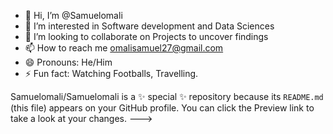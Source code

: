 - 👋 Hi, I’m @Samuelomali
- 👀 I’m interested in Software development and Data Sciences
- 💞️ I’m looking to collaborate on Projects to uncover findings 
- 📫 How to reach me omalisamuel27@gmail.com
- 😄 Pronouns: He/Him
- ⚡ Fun fact: Watching Footballs, Travelling.


Samuelomali/Samuelomali is a ✨ special ✨ repository because its `README.md` (this file) appears on your GitHub profile.
You can click the Preview link to take a look at your changes.
--->

